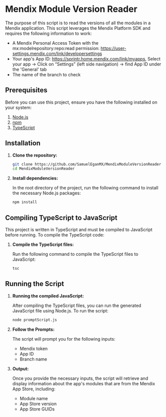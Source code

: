 # Mendix Module Version Reader

The purpose of this script is to read the versions of all the modules in a Mendix application.
This script leverages the Mendix Platform SDK and requires the following information to work:

- A Mendix Personal Access Token with the mx:modelrepository:repo:read permission: https://user-settings.mendix.com/link/developersettings
- Your app's App ID: https://sprintr.home.mendix.com/link/myapps, Select your app → Click on “Settings” (left side navigation) → find App ID under the 'General' tab
- The name of the branch to check

## Prerequisites

Before you can use this project, ensure you have the following installed on your system:

1. [Node.js](https://nodejs.org/)
2. [npm](https://www.npmjs.com/)
3. [TypeScript](https://www.typescriptlang.org/)

## Installation

1. **Clone the repository:**

    ```bash
    git clone https://github.com/SamuelEganMX/MendixModuleVersionReader.git
    cd MendixModuleVersionReader
    ```

2. **Install dependencies:**

    In the root directory of the project, run the following command to install the necessary Node.js packages:

    ```bash
    npm install
    ```

## Compiling TypeScript to JavaScript

This project is written in TypeScript and must be compiled to JavaScript before running. To compile the TypeScript code:

1. **Compile the TypeScript files:**

    Run the following command to compile the TypeScript files to JavaScript:

    ```bash
    tsc
    ```

## Running the Script

1. **Running the compiled JavaScript:**

    After compiling the TypeScript files, you can run the generated JavaScript file using Node.js. To run the script:

    ```bash
    node promptScript.js
    ```

2. **Follow the Prompts:**

    The script will prompt you for the following inputs:
    - Mendix token
    - App ID
    - Branch name

3. **Output:**

    Once you provide the necessary inputs, the script will retrieve and display information about the app's modules that are from the Mendix App Store, including:
    
    - Module name
    - App Store version
    - App Store GUIDs